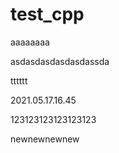 # test_cpp



aaaaaaaa



asdasdasdasdasdassda



tttttt



2021.05.17.16.45



123123123123123123



newnewnewnew
